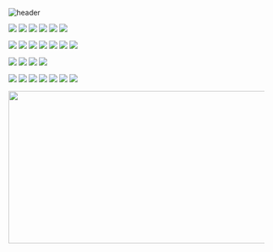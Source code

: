 ![header](https://capsule-render.vercel.app/api?type=waving&color=auto&height=300&section=header&text=HYEJOO&fontSize=90)

  
<img src="https://img.shields.io/badge/JAVA-000000?style=flat&logo=java&logoColor=ffffff"/> <!-- JAVA -->
<img src="https://img.shields.io/badge/Spring-6DB33F?style=flat&logo=Spring&logoColor=white"> <!-- Spring -->
<img src="https://img.shields.io/badge/SpringBoot-6DB33F?style=flat&logo=springboot&logoColor=ffffff"/> <!-- SpringBoot -->
<img src="https://img.shields.io/badge/MyBatis-000000?style=flat&logoColor=ffffff"/> <!-- MyBatis -->
<img src="https://img.shields.io/badge/JSON-000000?style=flat&logo=json&logoColor=ffffff"/> <!-- JSON -->
<img src="https://img.shields.io/badge/XML-000000?style=flat&logoColor=ffffff"/> <!-- XML -->

<img src="https://img.shields.io/badge/HTML-E34F26?style=flat&logo=html5&logoColor=ffffff"/> <!-- HTML -->
<img src="https://img.shields.io/badge/CSS-1572B6?style=flat&logo=css3&logoColor=ffffff"/> <!-- CSS -->
<img src="https://img.shields.io/badge/Javascript-F7DF1E?style=flat&logo=javascript&logoColor=ffffff"/> <!-- Javascript -->
<img src="https://img.shields.io/badge/JSP-000000?style=flat&logo=jsp&logoColor=ffffff"/> <!-- JSP -->
<img src="https://img.shields.io/badge/JQuery-0769AD?style=flat&logo=jquery&logoColor=ffffff"/> <!-- JQuery -->
<img src="https://img.shields.io/badge/JSTL-000000?style=flat&logoColor=ffffff"/> <!-- JSTL -->
<img src="https://img.shields.io/badge/AJAX-000000?style=flat&logoColor=ffffff"/> <!-- AJAX -->


<img src="https://img.shields.io/badge/MySQL-4479A1?style=flat&logo=mysql&logoColor=ffffff"/> <!-- MySQL -->
<img src="https://img.shields.io/badge/Mariadb-003545?style=flat&logo=mariadb&logoColor=ffffff"/> <!-- Mariadb -->
<img src="https://img.shields.io/badge/Postgresql-4169E1?style=flat&logo=postgresql&logoColor=ffffff"/> <!-- Postgresql -->
<img src="https://img.shields.io/badge/Oracle-F80000?style=flat&logo=oracle&logoColor=ffffff"/> <!-- Oracle -->


<img src="https://img.shields.io/badge/Eclipse-2C2255?style=flat&logo=eclipseide&logoColor=ffffff"/> <!-- Eclipse -->
<img src="https://img.shields.io/badge/Gitlab-FC6D26?style=flat&logo=gitlab&logoColor=ffffff"/> <!-- Gitlab -->
<img src="https://img.shields.io/badge/GitHub-181717?style=flat&logo=github&logoColor=ffffff"/> <!-- GitHub -->
<img src="https://img.shields.io/badge/Subversion-809CC9?style=flat&logo=subversion&logoColor=ffffff"/> <!-- Subversion -->
<img src="https://img.shields.io/badge/VSCode-000000?style=flat&&logo=&logoColor=ffffff"/> <!-- VSCode -->
<img src="https://img.shields.io/badge/DBeaver-382923?style=flat&&logo=&logoColor=ffffff"/> <!-- DBeaver -->
<img src="https://img.shields.io/badge/Vegas-1A1A1A?style=flat&&logo=vegas&logoColor=ffffff"/> <!-- vegas -->



<a href="https://github.com/devxb/gitanimals">
  <img
    src="https://render.gitanimals.org/lines/hedooss?pet-id=656399424684680450"
    width="600"
    height="300"
  />
</a>
